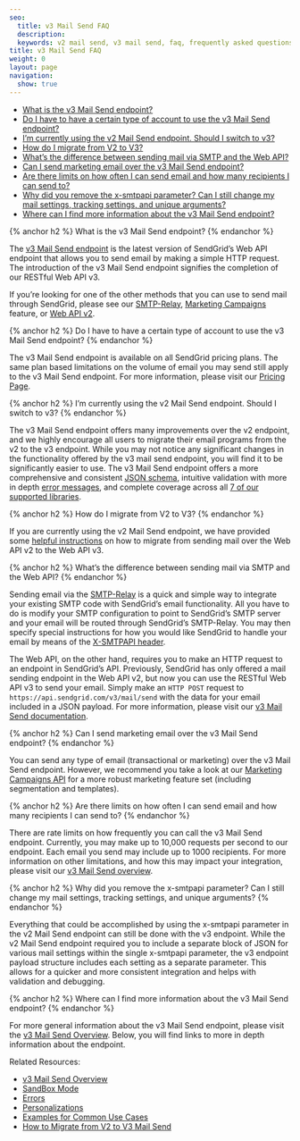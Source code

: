 ```yaml
---
seo:
  title: v3 Mail Send FAQ
  description:
  keywords: v2 mail send, v3 mail send, faq, frequently asked questions
title: v3 Mail Send FAQ
weight: 0
layout: page
navigation:
  show: true
---
```


* [What is the v3 Mail Send endpoint?](#-What-is-the-v3-Mail-Send-endpoint)
* [Do I have to have a certain type of account to use the v3 Mail Send endpoint?](#-Do-I-have-to-have-a-certain-type-of-account-to-use-the-v3-Mail-Send-endpoint)
* [I’m currently using the v2 Mail Send endpoint. Should I switch to v3?](#-Im-currently-using-the-v2-Mail-Send-endpoint-Should-I-switch-to-v3)
* [How do I migrate from V2 to V3?](#-How-do-I-migrate-from-V2-to-V3)
* [What’s the difference between sending mail via SMTP and the Web API?](#-Whats-the-difference-between-sending-mail-via-SMTP-and-the-Web-API)
* [Can I send marketing email over the v3 Mail Send endpoint?](#-Can-I-send-marketing-email-over-the-v3-Mail-Send-endpoint)
* [Are there limits on how often I can send email and how many recipients I can send to?](#-Are-there-limits-on-how-often-I-can-send-email-and-how-many-recipients-I-can-send-to)
* [Why did you remove the x-smtpapi parameter? Can I still change my mail settings, tracking settings, and unique arguments?](#-Why-did-you-remove-the-xsmtpapi-parameter-Can-I-still-change-my-mail-settings-tracking-settings-and-unique-arguments)
* [Where can I find more information about the v3 Mail Send endpoint?](#-Where-can-I-find-more-information-about-the-v3-Mail-Send-endpoint)

{% anchor h2 %}
What is the v3 Mail Send endpoint?
{% endanchor %}

The [v3 Mail Send endpoint]({{root_url}}/API_Reference/Web_API_v3/Mail/index.html) is the latest version of SendGrid’s Web API endpoint that allows you to send email by making a simple HTTP request. The introduction of the v3 Mail Send endpoint signifies the completion of our RESTful Web API v3.

If you’re looking for one of the other methods that you can use to send mail through SendGrid, please see our [SMTP-Relay](https://sendgrid.com/docs/Integrate/index.html#-SMTP-Relay), [Marketing Campaigns](https://sendgrid.com/docs/User_Guide/Marketing_Campaigns/index.html) feature, or [Web API v2](https://sendgrid.com/docs/API_Reference/Web_API/mail.html).

{% anchor h2 %}
Do I have to have a certain type of account to use the v3 Mail Send endpoint?
{% endanchor %}

The v3 Mail Send endpoint is available on all SendGrid pricing plans. The same plan based limitations on the volume of email you may send still apply to the v3 Mail Send endpoint. For more information, please visit our [Pricing Page](https://sendgrid.com/pricing).

{% anchor h2 %}
I’m currently using the v2 Mail Send endpoint. Should I switch to v3?
{% endanchor %}

The v3 Mail Send endpoint offers many improvements over the v2 endpoint, and we highly encourage all users to migrate their email programs from the v2 to the v3 endpoint. While you may not notice any significant changes in the functionality offered by the v3 mail send endpoint, you will find it to be significantly easier to use. The v3 Mail Send endpoint offers a more comprehensive and consistent [JSON schema]({{root_url}}/API_Reference/Web_API_v3/Mail/index.html#-Request-Body-Parameters), intuitive validation with more in depth [error messages]({{root_url}}/API_Reference/Web_API_v3/Mail/errors.html), and complete coverage across all [7 of our supported libraries]({{root_url}}/Integrate/libraries.html).

{% anchor h2 %}
How do I migrate from V2 to V3?
{% endanchor %}

If you are currently using the v2 Mail Send endpoint, we have provided some [helpful instructions]({{root_url}}/Classroom/Send/v3_Mail_Send/how_to_migrate_from_v2_to_v3_mail_send.html) on how to migrate from sending mail over the Web API v2 to the Web API v3.

{% anchor h2 %}
What’s the difference between sending mail via SMTP and the Web API?
{% endanchor %}

Sending email via the [SMTP-Relay]({{root_url}}/Integrate/index.html#-SMTP-Relay) is a quick and simple way to integrate your existing SMTP code with SendGrid’s email functionality. All you have to do is modify your SMTP configuration to point to SendGrid’s SMTP server and your email will be routed through SendGrid’s SMTP-Relay. You may then specify special instructions for how you would like SendGrid to handle your email by means of the [X-SMTPAPI header]({{root_url}}/API_Reference/SMTP_API/index.html).

The Web API, on the other hand, requires you to make an HTTP request to an endpoint in SendGrid’s API. Previously, SendGrid has only offered a mail sending endpoint in the Web API v2, but now you can use the RESTful Web API v3 to send your email. Simply make an `HTTP POST` request to `https://api.sendgrid.com/v3/mail/send` with the data for your email included in a JSON payload. For more information, please visit our [v3 Mail Send documentation]({{root_url}}/API_Reference/Web_API_v3/Mail/index.html).

{% anchor h2 %}
Can I send marketing email over the v3 Mail Send endpoint?
{% endanchor %}

You can send any type of email (transactional or marketing) over the v3 Mail Send endpoint. However, we recommend you take a look at our [Marketing Campaigns API](https://sendgrid.com/docs/API_Reference/Web_API_v3/Marketing_Campaigns/index.html) for a more robust marketing feature set (including segmentation and templates).

{% anchor h2 %}
Are there limits on how often I can send email and how many recipients I can send to?
{% endanchor %}

There are rate limits on how frequently you can call the v3 Mail Send endpoint. Currently, you may make up to 10,000 requests per second to our endpoint. Each email you send may include up to 1000 recipients. For more information on other limitations, and how this may impact your integration, please visit our [v3 Mail Send overview]({{root_url}}/API_Reference/Web_API_v3/Mail/index.html).

{% anchor h2 %}
Why did you remove the x-smtpapi parameter? Can I still change my mail settings, tracking settings, and unique arguments?
{% endanchor %}

Everything that could be accomplished by using the x-smtpapi parameter in the v2 Mail Send endpoint can still be done with the v3 endpoint. While the v2 Mail Send endpoint required you to include a separate block of JSON for various mail settings within the single x-smtpapi parameter, the v3 endpoint payload structure includes each setting as a separate parameter. This allows for a quicker and more consistent integration and helps with validation and debugging.

{% anchor h2 %}
Where can I find more information about the v3 Mail Send endpoint?
{% endanchor %}

For more general information about the v3 Mail Send endpoint, please visit the [v3 Mail Send Overview]({{root_url}}/API_Reference/Web_API_v3/Mail/index.html). Below, you will find links to more in depth information about the endpoint.

Related Resources:

* [v3 Mail Send Overview]({{root_url}}/API_Reference/Web_API_v3/Mail/index.html)
* [SandBox Mode]({{root_url}}/Classroom/Send/v3_Mail_Send/sandbox_mode.html)
* [Errors]({{root_url}}/API_Reference/Web_API_v3/Mail/errors.html)
* [Personalizations]({{root_url}}/Classroom/Send/v3_Mail_Send/personalizations.html)
* [Examples for Common Use Cases]({{root_url}}/for-developers/getting-started/curl-examples.html)
* [How to Migrate from V2 to V3 Mail Send]({{root_url}}/Classroom/Send/v3_Mail_Send/how_to_migrate_from_v2_to_v3_mail_send.html)
